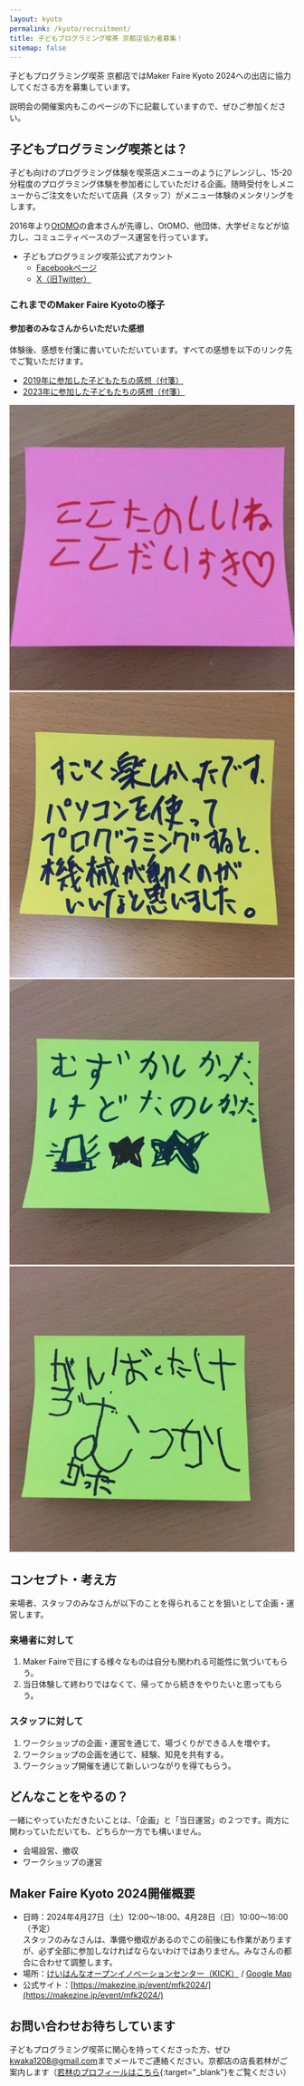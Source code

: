 ```yaml
---
layout: kyoto
permalink: /kyoto/recruitment/
title: 子どもプログラミング喫茶 京都店協力者募集！
sitemap: false
---
```

子どもプログラミング喫茶 京都店ではMaker Faire Kyoto 2024への出店に協力してくださる方を募集しています。

説明会の開催案内もこのページの下に記載していますので、ぜひご参加ください。

## 子どもプログラミング喫茶とは？
子ども向けのプログラミング体験を喫茶店メニューのようにアレンジし、15-20分程度のプログラミング体験を参加者にしていただける企画。随時受付をしメニューからご注文をいただいて店員（スタッフ）がメニュー体験のメンタリングをします。

2016年より[OtOMO](https://otomo.scratch-ja.org/)の倉本さんが先導し、OtOMO、他団体、大学ゼミなどが協力し、コミュニティベースのブース運営を行っています。

- 子どもプログラミング喫茶公式アカウント
    - [Facebookページ](https://www.facebook.com/ProgrammingSaloonForKIDS/)
    - [X（旧Twitter）](https://twitter.com/pgmsaloon4kids)

### これまでのMaker Faire Kyotoの様子
#### 参加者のみなさんからいただいた感想
体験後、感想を付箋に書いていただいています。すべての感想を以下のリンク先でご覧いただけます。
- [2019年に参加した子どもたちの感想（付箋）](https://photos.app.goo.gl/BNm3M8D8TbpAsk2HA)
- [2023年に参加した子どもたちの感想（付箋）](https://photos.app.goo.gl/KEiMYdXHyskbCZ7C7)

<div class="photos">
    <img src="/assets/images/kyoto/recruitment/fusen01.jpg">
    <img src="/assets/images/kyoto/recruitment/fusen02.jpg">
    <img src="/assets/images/kyoto/recruitment/fusen03.jpg">
    <img src="/assets/images/kyoto/recruitment/fusen04.jpg">
</div>

## コンセプト・考え方
来場者、スタッフのみなさんが以下のことを得られることを狙いとして企画・運営します。

### 来場者に対して
1. Maker Faireで目にする様々なものは自分も関われる可能性に気づいてもらう。
2. 当日体験して終わりではなくて、帰ってから続きをやりたいと思ってもらう。

### スタッフに対して
1. ワークショップの企画・運営を通じて、場づくりができる人を増やす。
2. ワークショップの企画を通じて、経験、知見を共有する。
3. ワークショップ開催を通じて新しいつながりを得てもらう。

## どんなことをやるの？
一緒にやっていただきたいことは、「企画」と「当日運営」の２つです。両方に関わっていただいても、どちらか一方でも構いません。

- 会場設営、撤収
- ワークショップの運営

## Maker Faire Kyoto 2024開催概要
- 日時：2024年4月27日（土）12:00～18:00、4月28日（日）10:00～16:00（予定）  
スタッフのみなさんは、準備や撤収があるのでこの前後にも作業がありますが、必ず全部に参加しなければならないわけではありません。みなさんの都合に合わせて調整します。
- 場所：[けいはんなオープンイノベーションセンター（KICK）](http://kick.kyoto/) / [Google Map](https://goo.gl/maps/7qXoTdHwSpr)
- 公式サイト：[https://makezine.jp/event/mfk2024/](https://makezine.jp/event/mfk2024/)

## お問い合わせお待ちしています
子どもプログラミング喫茶に関心を持ってくださった方、ぜひ[kwaka1208@gmail.com](mailto:kwaka1208@gmail.com)までメールでご連絡ください。京都店の店長若林がご案内します（[若林のプロフィールはこちら](https://crssrds.jp/about/){:target="_blank"}をご覧ください）

